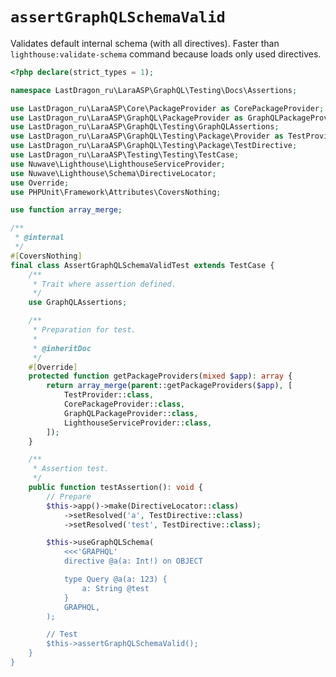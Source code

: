 # `assertGraphQLSchemaValid`

Validates default internal schema (with all directives). Faster than `lighthouse:validate-schema` command because loads only used directives.

[include:example]: ./AssertGraphQLSchemaValidTest.php
[//]: # (start: preprocess/991ba34d32d6768f)
[//]: # (warning: Generated automatically. Do not edit.)

```php
<?php declare(strict_types = 1);

namespace LastDragon_ru\LaraASP\GraphQL\Testing\Docs\Assertions;

use LastDragon_ru\LaraASP\Core\PackageProvider as CorePackageProvider;
use LastDragon_ru\LaraASP\GraphQL\PackageProvider as GraphQLPackageProvider;
use LastDragon_ru\LaraASP\GraphQL\Testing\GraphQLAssertions;
use LastDragon_ru\LaraASP\GraphQL\Testing\Package\Provider as TestProvider;
use LastDragon_ru\LaraASP\GraphQL\Testing\Package\TestDirective;
use LastDragon_ru\LaraASP\Testing\Testing\TestCase;
use Nuwave\Lighthouse\LighthouseServiceProvider;
use Nuwave\Lighthouse\Schema\DirectiveLocator;
use Override;
use PHPUnit\Framework\Attributes\CoversNothing;

use function array_merge;

/**
 * @internal
 */
#[CoversNothing]
final class AssertGraphQLSchemaValidTest extends TestCase {
    /**
     * Trait where assertion defined.
     */
    use GraphQLAssertions;

    /**
     * Preparation for test.
     *
     * @inheritDoc
     */
    #[Override]
    protected function getPackageProviders(mixed $app): array {
        return array_merge(parent::getPackageProviders($app), [
            TestProvider::class,
            CorePackageProvider::class,
            GraphQLPackageProvider::class,
            LighthouseServiceProvider::class,
        ]);
    }

    /**
     * Assertion test.
     */
    public function testAssertion(): void {
        // Prepare
        $this->app()->make(DirectiveLocator::class)
            ->setResolved('a', TestDirective::class)
            ->setResolved('test', TestDirective::class);

        $this->useGraphQLSchema(
            <<<'GRAPHQL'
            directive @a(a: Int!) on OBJECT

            type Query @a(a: 123) {
                a: String @test
            }
            GRAPHQL,
        );

        // Test
        $this->assertGraphQLSchemaValid();
    }
}
```

[//]: # (end: preprocess/991ba34d32d6768f)

